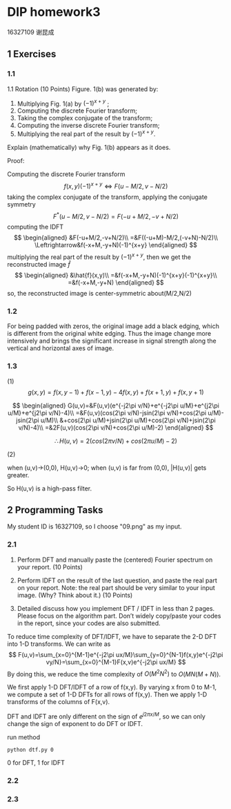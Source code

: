 # DIP homework3

16327109 谢昆成

## 1 Exercises

### 1.1

1.1 Rotation (10 Points)
Figure. 1(b) was generated by:

1. Multiplying Fig. 1(a) by $(-1)^{x+y}$ ;
2. Computing the discrete Fourier transform;
3. Taking the complex conjugate of the transform;
4. Computing the inverse discrete Fourier transform;
5. Multiplying the real part of the result by $(-1)^{x+y}$.

Explain (mathematically) why Fig. 1(b) appears as it does.

Proof:

Computing the discrete Fourier transform
$$
f(x,y)(-1)^{x+y}\Leftrightarrow F(u-M/2,v-N/2)
$$
taking the complex conjugate of the transform, applying the conjugate symmetry
$$
F^*(u-M/2,v-N/2)=F(-u+M/2,-v+N/2)
$$
computing the IDFT 
$$
\begin{aligned}
&F(-u+M/2,-v+N/2)\\
=&F((-u+M)-M/2,(-v+N)-N/2)\\
\Leftrightarrow&f(-x+M,-y+N)(-1)^{x+y}
\end{aligned}
$$
multiplying the real part of the result by $(-1)^{x+y}$, then we get the reconstructed image $\hat{f}$
$$
\begin{aligned}
&\hat{f}(x,y)\\
=&f(-x+M,-y+N)(-1)^{x+y}(-1)^{x+y}\\
=&f(-x+M,-y+N)
\end{aligned}
$$
so, the reconstructed image is center-symmetric about(M/2,N/2)

### 1.2

For being padded with zeros, the original image add a black edging, which is different from the original white edging. Thus the image change more intensively and brings the significant increase in signal strength along the vertical and horizontal axes of image.

### 1.3

(1)
$$
g(x,y)=f(x,y-1)+f(x-1,y)-4f(x,y)+f(x+1,y)+f(x,y+1)
$$

$$
\begin{aligned}
G(u,v)=&F(u,v)(e^{-j2\pi v/N}+e^{-j2\pi u/M}+e^{j2\pi u/M}+e^{j2\pi v/N}-4)\\
=&F(u,v)(cos(2\pi v/N)-jsin(2\pi v/N)+cos(2\pi u/M)-jsin(2\pi u/M)\\
&+cos(2\pi u/M)+jsin(2\pi u/M)+cos(2\pi v/N)+jsin(2\pi v/N)-4)\\
=&2F(u,v)(cos(2\pi v/N)+cos(2\pi u/M)-2)
\end{aligned}
$$

$$
\therefore H(u,v)=2(cos(2\pi v/N)+cos(2\pi u/M)-2)
$$

(2)

when (u,v)->(0,0), H(u,v)->0; when (u,v) is far from (0,0), |H(u,v)| gets greater.

So H(u,v) is a high-pass filter.

## 2 Programming Tasks

My student ID is 16327109, so I choose "09.png" as my input.

### 2.1

1. Perform DFT and manually paste the (centered) Fourier spectrum on your report. (10
   Points)

   

2. Perform IDFT on the result of the last question, and paste the real part on your report.
    Note: the real part should be very similar to your input image. (Why? Think about it.) (10
    Points)

  

3. Detailed discuss how you implement DFT / IDFT in less than 2 pages. Please focus on
    the algorithm part. Don’t widely copy/paste your codes in the report, since your codes
    are also submitted. 

To reduce time complexity of DFT/IDFT, we have to separate the 2-D DFT into 1-D transforms. We can write as
$$
F(u,v)=\sum_{x=0}^{M-1}e^{-j2\pi ux/M}\sum_{y=0}^{N-1}f(x,y)e^{-j2\pi vy/N}=\sum_{x=0}^{M-1}F(x,v)e^{-j2\pi ux/M}
$$
By doing this, we reduce the time complexity of $O(M^2N^2)$ to $O(MN(M+N))$.

We first apply 1-D DFT/IDFT of a row of f(x,y). By varying x from 0 to M-1, we compute a set of 1-D DFTs for all rows of f(x,y). Then we apply 1-D transforms of the columns of F(x,v).

DFT and IDFT are only different on the sign of $e^{j2\pi x/M}$, so we can only change the sign of exponent to do DFT or IDFT.

run method

```
python dtf.py 0
```

0 for DFT, 1 for IDFT

### 2.2





### 2.3

